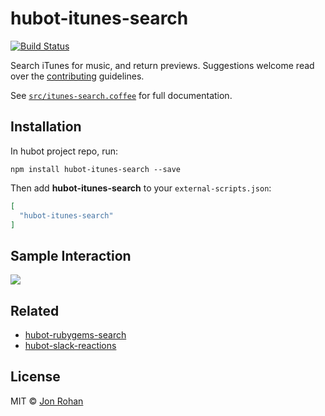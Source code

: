 # hubot-itunes-search

[![Build Status](https://travis-ci.org/jonrohan/hubot-itunes-search.svg)](https://travis-ci.org/jonrohan/hubot-itunes-search)

Search iTunes for music, and return previews. Suggestions welcome read over the [contributing](/CONTRIBUTING.md) guidelines.

See [`src/itunes-search.coffee`](src/itunes-search.coffee) for full documentation.

## Installation

In hubot project repo, run:

`npm install hubot-itunes-search --save`

Then add **hubot-itunes-search** to your `external-scripts.json`:

```json
[
  "hubot-itunes-search"
]
```

## Sample Interaction

![](https://cloud.githubusercontent.com/assets/54012/9478429/e0bb61a8-4b45-11e5-9953-251fddba5630.png)

## Related

* [hubot-rubygems-search](https://github.com/jonrohan/hubot-rubygems-search)
* [hubot-slack-reactions](https://github.com/jonrohan/hubot-slack-reactions)

## License

MIT &copy; [Jon Rohan](http://jonrohan.codes)
